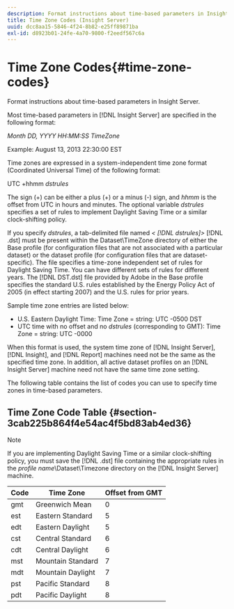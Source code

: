```yaml
---
description: Format instructions about time-based parameters in Insight Server.
title: Time Zone Codes (Insight Server)
uuid: dcc8aa15-5846-4f24-8b82-e25ff89871ba
exl-id: d8923b01-24fe-4a70-9800-f2eedf567c6a
---
```

# Time Zone Codes{#time-zone-codes}

Format instructions about time-based parameters in Insight Server.

Most time-based parameters in [!DNL Insight Server] are specified in the following format:

*Month DD, YYYY HH:MM:SS TimeZone*

Example: August 13, 2013 22:30:00 EST

Time zones are expressed in a system-independent time zone format (Coordinated Universal Time) of the following format:

UTC +hhmm *dstrules*

The sign (+) can be either a plus (+) or a minus (-) sign, and *hhmm* is the offset from UTC in hours and minutes. The optional variable *dstrules* specifies a set of rules to implement Daylight Saving Time or a similar clock-shifting policy.

If you specify *dstrules*, a tab-delimited file named *< [!DNL dstrules]>* [!DNL .dst] must be present within the Dataset\TimeZone directory of either the Base profile (for configuration files that are not associated with a particular dataset) or the dataset profile (for configuration files that are dataset-specific). The file specifies a time-zone independent set of rules for Daylight Saving Time. You can have different sets of rules for different years. The [!DNL DST.dst] file provided by Adobe in the Base profile specifies the standard U.S. rules established by the Energy Policy Act of 2005 (in effect starting 2007) and the U.S. rules for prior years.

Sample time zone entries are listed below:

* U.S. Eastern Daylight Time: Time Zone = string: UTC -0500 DST 
* UTC time with no offset and no *dstrules* (corresponding to GMT): Time Zone = string: UTC -0000

When this format is used, the system time zone of [!DNL Insight Server], [!DNL Insight], and [!DNL Report] machines need not be the same as the specified time zone. In addition, all active dataset profiles on an [!DNL Insight Server] machine need not have the same time zone setting.

The following table contains the list of codes you can use to specify time zones in time-based parameters.

## Time Zone Code Table {#section-3cab225b864f4e54ac4f5bd83ab4ed36}

>[!NOTE]
>
>If you are implementing Daylight Saving Time or a similar clock-shifting policy, you must save the [!DNL .dst] file containing the appropriate rules in the *profile name*\Dataset\Timezone directory on the [!DNL Insight Server] machine.

|  Code  | Time Zone  | Offset from GMT  |
|---|---|---|
|  gmt  | Greenwich Mean  | 0  |
|  est  | Eastern Standard  | 5  |
|  edt  | Eastern Daylight  | 5  |
|  cst  | Central Standard  | 6  |
|  cdt  | Central Daylight  | 6  |
|  mst  | Mountain Standard  | 7  |
|  mdt  | Mountain Daylight  | 7  |
|  pst  | Pacific Standard  | 8  |
|  pdt  | Pacific Daylight  | 8  |
